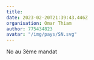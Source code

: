 ```yaml
---
title: 
date: 2023-02-20T21:39:43.446Z
organisation: Omar Thiam 
author: 775434823
avatar: "/img/pays/SN.svg"
---
```


No au 3ème mandat 